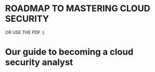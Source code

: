 # ROADMAP TO MASTERING CLOUD SECURITY

OR USE THE PDF :)

# Our  guide to becoming a cloud security analyst

